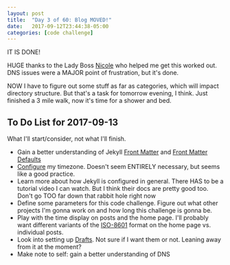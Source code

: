 ```yaml
---
layout: post
title:  "Day 3 of 60: Blog MOVED!"
date:   2017-09-12T23:44:38-05:00
categories: [code challenge]
---
```

IT IS DONE!

HUGE thanks to the Lady Boss [Nicole](https://twitter.com/sodevious) who helped me get this worked out. DNS issues were a MAJOR point of frustration, but it's done.

NOW I have to figure out some stuff as far as categories, which will impact directory structure. But that's a task for tomorrow evening, I think. Just finished a 3 mile walk, now it's time for a shower and bed.

## To Do List for 2017-09-13
What I'll start/consider, not what I'll finish.

-  Gain a better understanding of Jekyll [Front Matter](https://jekyllrb.com/docs/frontmatter/) and [Front Matter Defaults](https://jekyllrb.com/docs/configuration/#front-matter-defaults)
-  [Configure](http://jekyllrb.com/docs/configuration/) my timezone. Doesn't seem ENTIRELY necessary, but seems like a good practice.
-  Learn more about how Jekyll is configured in general. There HAS to be a tutorial video I can watch. But I think their docs are pretty good too. Don't go TOO far down that rabbit hole right now
-  Define some parameters for this code challenge. Figure out what other projects I'm gonna work on and how long this challenge is gonna be.
-  Play with the time display on posts and the home page. I'll probably want different variants of the [ISO-8601](https://en.wikipedia.org/wiki/ISO_8601#Calendar_dates) format on the home page vs. individual posts.
-  Look into setting up [Drafts](https://jekyllrb.com/docs/drafts/). Not sure if I want them or not. Leaning away from it at the moment?
-  Make note to self: gain a better understanding of DNS
